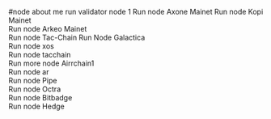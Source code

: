 #node about me
run validator node 1 
Run node Axone Mainet
Run node Kopi Mainet   
Run node Arkeo Mainet    
Run node Tac-Chain
Run Node Galactica    
Run node xos         
Run node tacchain       
Run more node Airrchain1      
Run node ar   
Run node Pipe    
Run node Octra    
Run node Bitbadge  
Run node Hedge  
    
 
